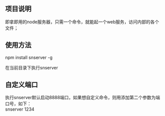 ## 项目说明

即拿即用的node服务器，只需一个命令，就能起一个web服务，访问内部的各个文件；

## 使用方法

npm install snserver -g

在当前目录下执行snserver

## 自定义端口
执行snserver默认启动8888端口，如果想自定义命令，则用添加第二个参数为端口号，如下：<br>
snserver 1234
